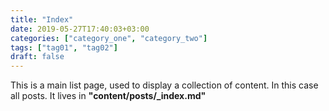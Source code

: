 ```yaml
---
title: "Index"
date: 2019-05-27T17:40:03+03:00
categories: ["category_one", "category_two"]
tags: ["tag01", "tag02"]
draft: false
---
```


This is a main list page, used to display a collection of content. 
In this case all posts. It lives in **"content/posts/_index.md"**

